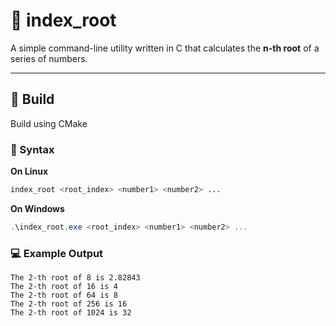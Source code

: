 # 📐 index_root

A simple command-line utility written in C that calculates the **n-th root** of a series of numbers.

---

## 🚀 Build

Build using CMake

### 🔧 Syntax

**On Linux**
```bash
index_root <root_index> <number1> <number2> ...

```

**On Windows**
```powershell
.\index_root.exe <root_index> <number1> <number2> ...
```


### 💻 Example Output

```text
The 2-th root of 8 is 2.82843
The 2-th root of 16 is 4
The 2-th root of 64 is 8
The 2-th root of 256 is 16
The 2-th root of 1024 is 32
```